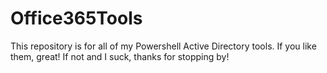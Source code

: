 # Office365Tools
This repository is for all of my Powershell Active Directory tools. If you like them, great! If not and I suck, thanks for stopping by!

